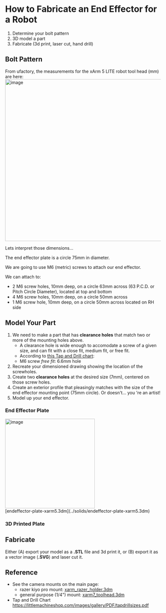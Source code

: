 # How to Fabricate an End Effector for a Robot
1. Determine your bolt pattern
2. 3D model a part
3. Fabricate (3d print, laser cut, hand drill)
   
## Bolt Pattern

From ufactory, the measurements for the xArm 5 LITE robot tool head (mm) are here:<br>
<img width="524" alt="image" src="https://github.com/roberttwomey/creative-machines-code/assets/1598545/433d86c3-ca2b-4b8f-8ffd-997ebab2d948"> 

Lets interpret those dimensions... 

The end effector plate is a circle 75mm in diameter. 

We are going to use M6 (metric) screws to attach our end effector. 

We can attach to:
- 2 M6 screw holes, 10mm deep, on a circle 63mm across (63 P.C.D. or Pitch Circle Diameter), 
located at top and bottom
- 4 M6 screw holes, 10mm deep, on a circle 50mm across
- 1 M6 screw hole, 10mm deep, on a circle 50mm across located on RH side

## Model Your Part
1. We need to make a part that has **clearance holes** that match two or more of the mounting holes above.
   - A clearance hole is wide enough to accomodate a screw of a given size, and can fit with a close fit, medium fit, or free fit.
   - According to [this Tap and Drill chart](https://littlemachineshop.com/images/gallery/PDF/tapdrillsizes.pdf):
   - M6 screw *free fit*: 6.6mm hole
2. Recreate your dimensioned drawing showing the location of the screwholes.
3. Create two **clearance holes** at the desired size (7mm), centered on those screw holes.
4. Create an exterior profile that pleasingly matches with the size of the end effector mounting point (75mm circle). Or doesn't... you
're an artist!
5. Model up your end effector. 

### End Effector Plate
<img width="290" alt="image" src="https://github.com/roberttwomey/creative-machines-code/assets/1598545/d9ee51bc-7101-486e-aa5f-d9e738194aba">
<br> [endeffector-plate-xarm5.3dm](../solids/endeffector-plate-xarm5.3dm)

### 3D Printed Plate


## Fabricate
Either (A) export your model as a **.STL** file and 3d print it, or (B) export it as a vector image (**.SVG**) and laser cut it.

## Reference
- See the camera mounts on the main page:
  - razer kiyo pro mount: [xarm_razer_holder.3dm](solids/xarm_razer_holder.3dm)
  - general purpose (1/4") mount: [xarm7_toolhead.3dm](solids/xarm7_toolhead.3dm)
- Tap and Drill Chart https://littlemachineshop.com/images/gallery/PDF/tapdrillsizes.pdf

